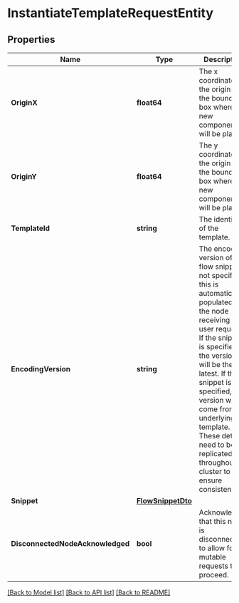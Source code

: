 # InstantiateTemplateRequestEntity

## Properties

Name | Type | Description | Notes
------------ | ------------- | ------------- | -------------
**OriginX** | **float64** | The x coordinate of the origin of the bounding box where the new components will be placed. | [optional] 
**OriginY** | **float64** | The y coordinate of the origin of the bounding box where the new components will be placed. | [optional] 
**TemplateId** | **string** | The identifier of the template. | [optional] 
**EncodingVersion** | **string** | The encoding version of the flow snippet. If not specified, this is automatically populated by the node receiving the user request. If the snippet is specified, the version will be the latest. If the snippet is not specified, the version will come from the underlying template. These details need to be replicated throughout the cluster to ensure consistency. | [optional] 
**Snippet** | [**FlowSnippetDto**](FlowSnippetDTO.md) |  | [optional] 
**DisconnectedNodeAcknowledged** | **bool** | Acknowledges that this node is disconnected to allow for mutable requests to proceed. | [optional] 

[[Back to Model list]](../README.md#documentation-for-models) [[Back to API list]](../README.md#documentation-for-api-endpoints) [[Back to README]](../README.md)


